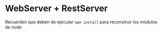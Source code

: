# WebServer + RestServer

Recuerden que deben de ejecutar ```npm install``` para reconstruir los módulos de node